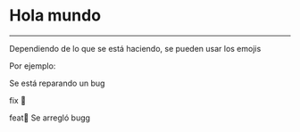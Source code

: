 <h1>Hola mundo</h1>

<hr>

Dependiendo de lo que se está haciendo, se pueden usar los emojis

Por ejemplo:

Se está reparando un bug

fix :bug:


feat:bug: Se arregló bugg

